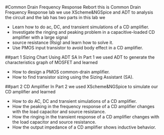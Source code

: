 #Common Drain Frequency Response Rebort 
this is Common Drain Frequency Response lab we use XScheme&NGSpice and ADT to analysis the circuit and the lab has two parts
in this lab we
- Learn how to do ac, DC, and transient simulations of a CD amplifier.
- Investigate the ringing and peaking problem in a capacitive-loaded CD amplifier with a large signal
- source resistance (Rsig) and learn how to solve it.
- Use PMOS input transistor to avoid body effect in a CD amplifier.


##part 1 Sizing Chart Using ADT SA
In Part 1 we used ADT to generate the characteristics graph of MOSFET and learned
- How to design a PMOS common-drain amplifier.
- How to find transistor sizing using the Sizing Assistant (SA).

##part 2 CD Amplifier
In Part 2 we used XScheme&NGSpice to simulate our CD amplifier and learned
- How to do AC, DC and transient simulations of a CD amplifier.
- How the peaking in the frequency response of a CD amplifier changes with the load capacitor and source resistance.
- How the ringing in the transient response of a CD amplifier changes with the load capacitor and source resistance.
- How the output impedance of a CD amplifier shows inductive behavior.

